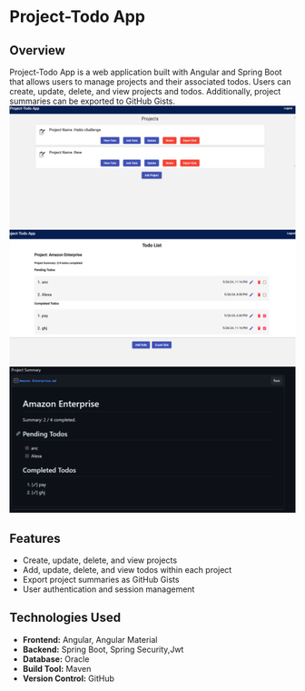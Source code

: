# Project-Todo App

## Overview
Project-Todo App is a web application built with Angular and Spring Boot that allows users to manage projects and their associated todos. Users can create, update, delete, and view projects and todos. Additionally, project summaries can be exported to GitHub Gists.
![Image Alt Text](https://github.com/Snobin/project-todo-app/blob/main/Screenshot%202024-05-27%20021653.png)
![Image Alt Text](https://github.com/Snobin/project-todo-app/blob/main/Screenshot%202024-05-27%20012404.png)
![Image Alt Text](https://github.com/Snobin/project-todo-app/blob/main/Screenshot%202024-05-27%20004910.png)

## Features
- Create, update, delete, and view projects
- Add, update, delete, and view todos within each project
- Export project summaries as GitHub Gists
- User authentication and session management

## Technologies Used
- **Frontend:** Angular, Angular Material
- **Backend:** Spring Boot, Spring Security,Jwt
- **Database:** Oracle
- **Build Tool:** Maven
- **Version Control:** GitHub


